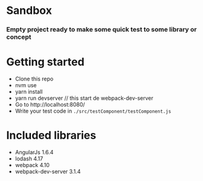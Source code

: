 # Sandbox

### Empty project ready to make some quick test to some library or concept

# Getting started
- Clone this repo
- nvm use
- yarn install
- yarn run devserver // this start de webpack-dev-server
- Go to http://localhost:8080/
- Write your test code in `./src/testComponent/testComponent.js`

# Included libraries
- AngularJs 1.6.4
- lodash 4.17
- webpack 4.10
- webpack-dev-server 3.1.4
